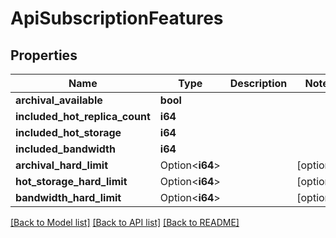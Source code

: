 # ApiSubscriptionFeatures

## Properties

Name | Type | Description | Notes
------------ | ------------- | ------------- | -------------
**archival_available** | **bool** |  | 
**included_hot_replica_count** | **i64** |  | 
**included_hot_storage** | **i64** |  | 
**included_bandwidth** | **i64** |  | 
**archival_hard_limit** | Option<**i64**> |  | [optional]
**hot_storage_hard_limit** | Option<**i64**> |  | [optional]
**bandwidth_hard_limit** | Option<**i64**> |  | [optional]

[[Back to Model list]](../README.md#documentation-for-models) [[Back to API list]](../README.md#documentation-for-api-endpoints) [[Back to README]](../README.md)


